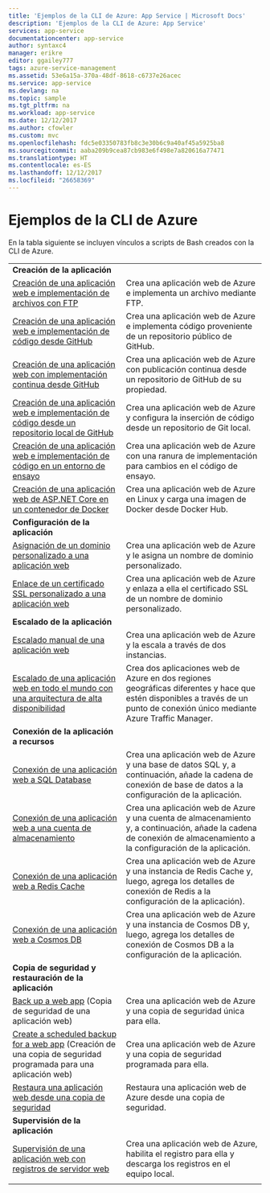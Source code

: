 ```yaml
---
title: 'Ejemplos de la CLI de Azure: App Service | Microsoft Docs'
description: 'Ejemplos de la CLI de Azure: App Service'
services: app-service
documentationcenter: app-service
author: syntaxc4
manager: erikre
editor: ggailey777
tags: azure-service-management
ms.assetid: 53e6a15a-370a-48df-8618-c6737e26acec
ms.service: app-service
ms.devlang: na
ms.topic: sample
ms.tgt_pltfrm: na
ms.workload: app-service
ms.date: 12/12/2017
ms.author: cfowler
ms.custom: mvc
ms.openlocfilehash: fdc5e03350783fb8c3e30b6c9a40af45a5925ba8
ms.sourcegitcommit: aaba209b9cea87cb983e6f498e7a820616a77471
ms.translationtype: HT
ms.contentlocale: es-ES
ms.lasthandoff: 12/12/2017
ms.locfileid: "26658369"
---
```

# <a name="azure-cli-samples"></a>Ejemplos de la CLI de Azure

En la tabla siguiente se incluyen vínculos a scripts de Bash creados con la CLI de Azure.

| | |
|-|-|
|**Creación de la aplicación**||
| [Creación de una aplicación web e implementación de archivos con FTP](./scripts/app-service-cli-deploy-ftp.md?toc=%2fcli%2fazure%2ftoc.json)| Crea una aplicación web de Azure e implementa un archivo mediante FTP. |
| [Creación de una aplicación web e implementación de código desde GitHub](./scripts/app-service-cli-deploy-github.md?toc=%2fcli%2fazure%2ftoc.json)| Crea una aplicación web de Azure e implementa código proveniente de un repositorio público de GitHub. |
| [Creación de una aplicación web con implementación continua desde GitHub](./scripts/app-service-cli-continuous-deployment-github.md?toc=%2fcli%2fazure%2ftoc.json)| Crea una aplicación web de Azure con publicación continua desde un repositorio de GitHub de su propiedad. |
| [Creación de una aplicación web e implementación de código desde un repositorio local de GitHub](./scripts/app-service-cli-deploy-local-git.md?toc=%2fcli%2fazure%2ftoc.json) | Crea una aplicación web de Azure y configura la inserción de código desde un repositorio de Git local. |
| [Creación de una aplicación web e implementación de código en un entorno de ensayo](./scripts/app-service-cli-deploy-staging-environment.md?toc=%2fcli%2fazure%2ftoc.json) | Crea una aplicación web de Azure con una ranura de implementación para cambios en el código de ensayo. |
| [Creación de una aplicación web de ASP.NET Core en un contenedor de Docker](./scripts/app-service-cli-linux-docker-aspnetcore.md?toc=%2fcli%2fazure%2ftoc.json)| Crea una aplicación web de Azure en Linux y carga una imagen de Docker desde Docker Hub. |
|**Configuración de la aplicación**||
| [Asignación de un dominio personalizado a una aplicación web](./scripts/app-service-cli-configure-custom-domain.md?toc=%2fcli%2fazure%2ftoc.json)| Crea una aplicación web de Azure y le asigna un nombre de dominio personalizado. |
| [Enlace de un certificado SSL personalizado a una aplicación web](./scripts/app-service-cli-configure-ssl-certificate.md?toc=%2fcli%2fazure%2ftoc.json)| Crea una aplicación web de Azure y enlaza a ella el certificado SSL de un nombre de dominio personalizado. |
|**Escalado de la aplicación**||
| [Escalado manual de una aplicación web](./scripts/app-service-cli-scale-manual.md?toc=%2fcli%2fazure%2ftoc.json) | Crea una aplicación web de Azure y la escala a través de dos instancias. |
| [Escalado de una aplicación web en todo el mundo con una arquitectura de alta disponibilidad](./scripts/app-service-cli-scale-high-availability.md?toc=%2fcli%2fazure%2ftoc.json) | Crea dos aplicaciones web de Azure en dos regiones geográficas diferentes y hace que estén disponibles a través de un punto de conexión único mediante Azure Traffic Manager. |
|**Conexión de la aplicación a recursos**||
| [Conexión de una aplicación web a SQL Database](./scripts/app-service-cli-app-service-sql.md?toc=%2fcli%2fazure%2ftoc.json)| Crea una aplicación web de Azure y una base de datos SQL y, a continuación, añade la cadena de conexión de base de datos a la configuración de la aplicación. |
| [Conexión de una aplicación web a una cuenta de almacenamiento](./scripts/app-service-cli-app-service-storage.md?toc=%2fcli%2fazure%2ftoc.json)| Crea una aplicación web de Azure y una cuenta de almacenamiento y, a continuación, añade la cadena de conexión de almacenamiento a la configuración de la aplicación. |
| [Conexión de una aplicación web a Redis Cache](./scripts/app-service-cli-app-service-redis.md?toc=%2fcli%2fazure%2ftoc.json) | Crea una aplicación web de Azure y una instancia de Redis Cache y, luego, agrega los detalles de conexión de Redis a la configuración de la aplicación). |
| [Conexión de una aplicación web a Cosmos DB](./scripts/app-service-cli-app-service-documentdb.md?toc=%2fcli%2fazure%2ftoc.json) | Crea una aplicación web de Azure y una instancia de Cosmos DB y, luego, agrega los detalles de conexión de Cosmos DB a la configuración de la aplicación. |
|**Copia de seguridad y restauración de la aplicación**||
| [Back up a web app](./scripts/app-service-cli-backup-onetime.md?toc=%2fcli%2fazure%2ftoc.json) (Copia de seguridad de una aplicación web) | Crea una aplicación web de Azure y una copia de seguridad única para ella. |
| [Create a scheduled backup for a web app](./scripts/app-service-cli-backup-scheduled.md?toc=%2fcli%2fazure%2ftoc.json) (Creación de una copia de seguridad programada para una aplicación web) | Crea una aplicación web de Azure y una copia de seguridad programada para ella. |
| [Restaura una aplicación web desde una copia de seguridad](./scripts/app-service-cli-backup-restore.md?toc=%2fcli%2fazure%2ftoc.json) | Restaura una aplicación web de Azure desde una copia de seguridad. |
|**Supervisión de la aplicación**||
| [Supervisión de una aplicación web con registros de servidor web](./scripts/app-service-cli-monitor.md?toc=%2fcli%2fazure%2ftoc.json) | Crea una aplicación web de Azure, habilita el registro para ella y descarga los registros en el equipo local. |
| | |